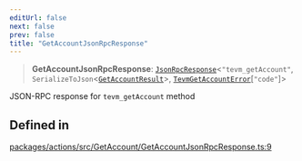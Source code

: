 ```yaml
---
editUrl: false
next: false
prev: false
title: "GetAccountJsonRpcResponse"
---
```


> **GetAccountJsonRpcResponse**: [`JsonRpcResponse`](/reference/tevm/jsonrpc/type-aliases/jsonrpcresponse/)\<`"tevm_getAccount"`, `SerializeToJson`\<[`GetAccountResult`](/reference/tevm/actions/type-aliases/getaccountresult/)\>, [`TevmGetAccountError`](/reference/tevm/actions/type-aliases/tevmgetaccounterror/)\[`"code"`\]\>

JSON-RPC response for `tevm_getAccount` method

## Defined in

[packages/actions/src/GetAccount/GetAccountJsonRpcResponse.ts:9](https://github.com/evmts/tevm-monorepo/blob/main/packages/actions/src/GetAccount/GetAccountJsonRpcResponse.ts#L9)
